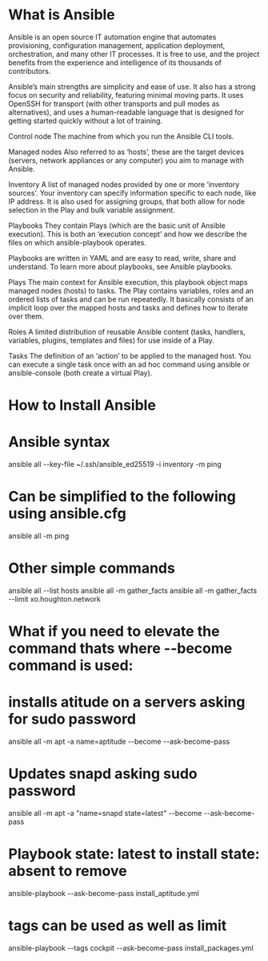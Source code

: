 
# What is Ansible

Ansible is an open source IT automation engine that automates provisioning, configuration management, application deployment, orchestration, and many other IT processes. It is free to use, and the project benefits from the experience and intelligence of its thousands of contributors.

Ansible’s main strengths are simplicity and ease of use. It also has a strong focus on security and reliability, featuring minimal moving parts. It uses OpenSSH for transport (with other transports and pull modes as alternatives), and uses a human-readable language that is designed for getting started quickly without a lot of training.

Control node
The machine from which you run the Ansible CLI tools.

Managed nodes
Also referred to as ‘hosts’, these are the target devices (servers, network appliances or any computer) you aim to manage with Ansible.

Inventory
A list of managed nodes provided by one or more ‘inventory sources’. Your inventory can specify information specific to each node, like IP address. It is also used for assigning groups, that both allow for node selection in the Play and bulk variable assignment.

Playbooks
They contain Plays (which are the basic unit of Ansible execution). This is both an ‘execution concept’ and how we describe the files on which ansible-playbook operates.

Playbooks are written in YAML and are easy to read, write, share and understand. To learn more about playbooks, see Ansible playbooks.

Plays
The main context for Ansible execution, this playbook object maps managed nodes (hosts) to tasks. The Play contains variables, roles and an ordered lists of tasks and can be run repeatedly. It basically consists of an implicit loop over the mapped hosts and tasks and defines how to iterate over them.

Roles
A limited distribution of reusable Ansible content (tasks, handlers, variables, plugins, templates and files) for use inside of a Play.

Tasks
The definition of an ‘action’ to be applied to the managed host. You can execute a single task once with an ad hoc command using ansible or ansible-console (both create a virtual Play).

# How to Install Ansible



# Ansible syntax

ansible all --key-file ~/.ssh/ansible_ed25519 -i inventory -m ping

# Can be simplified  to the following using ansible.cfg

ansible all -m ping   

 
# Other simple commands

ansible all --list hosts
ansible all -m gather_facts
ansible all -m gather_facts --limit xo.houghton.network

# What if you need to elevate the command thats where --become command is used:

# installs atitude on a servers asking for sudo password 

ansible all -m apt -a name=aptitude --become --ask-become-pass

# Updates snapd asking  sudo password 

ansible all -m apt -a "name=snapd state=latest" --become --ask-become-pass

# Playbook state: latest to install state: absent to remove 


ansible-playbook --ask-become-pass install_aptitude.yml 

# tags can be used as well as limit 

ansible-playbook --tags cockpit --ask-become-pass install_packages.yml
